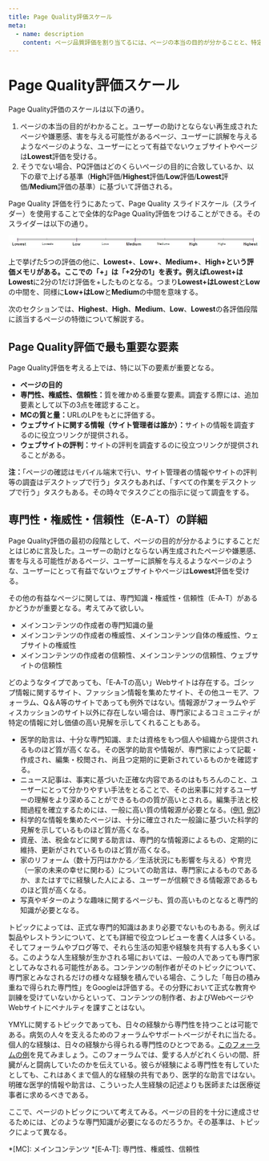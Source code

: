 ```yaml
---
title: Page Quality評価スケール
meta:
  - name: description
    content: ページ品質評価を割り当てるには、ページの本当の目的が分かることと、特定のクエリに対してページがその目的をどの程度達成しているかを理解する必要があります。
---
```


# Page Quality評価スケール

Page Quality評価のスケールは以下の通り。

1. ページの本当の目的がわかること。ユーザーの助けとならない再生成されたページや嫌悪感、害を与える可能性があるページ、ユーザーに誤解を与えるようなページのような、ユーザーにとって有益でないウェブサイトやページは**Lowest**評価を受ける。
2. そうでない場合、PQ評価はどのくらいページの目的に合致しているか、以下の章で上げる基準（**High**評価/**Highest**評価/**Low**評価/**Lowest**評価/**Medium**評価の基準）に基づいて評価される。

Page Quality 評価を行うにあたって、Page Quality スライドスケール（スライダー）を使用することで全体的なPage Quality評価をつけることができる。そのスライダーは以下の通り。

![Page Quality評価スケールの画像](../images/page-quality-rating-scale.jpg)

上で挙げた5つの評価の他に、**Lowest+**、**Low+**、**Medium+**、**High+**という評価メモリがある。ここでの「+」は「+2分の1」を表す。例えば**Lowest+**は**Lowest**に2分の1だけ評価を+したものとなる。つまり**Lowest+**は**Lowest**と**Low**の中間を、同様に**Low+**は**Low**と**Medium**の中間を意味する。

次のセクションでは、**Highest**、**High**、**Medium**、**Low**、**Lowest**の各評価段階に該当するページの特徴について解説する。

## Page Quality評価で最も重要な要素

Page Quality評価を考える上では、特に以下の要素が重要となる。

- **ページの目的**
- **専門性、権威性、信頼性：**<!-- -->質を確かめる重要な要素。調査する際には、追加要素として以下の3点を確認すること。
- **MCの質と量：**<!-- -->URLのLPをもとに評価する。
- **ウェブサイトに関する情報（サイト管理者は誰か）：**<!-- -->サイトの情報を調査するのに役立つリンクが提供される。
- **ウェブサイトの評判：**<!-- -->サイトの評判を調査するのに役立つリンクが提供されることがある。

**注：**<!-- -->「ページの確認はモバイル端末で行い、サイト管理者の情報やサイトの評判等の調査はデスクトップで行う」タスクもあれば、「すべての作業をデスクトップで行う」タスクもある。その時々でタスクごとの指示に従って調査をする。

## 専門性・権威性・信頼性（E‑A‑T）の詳細

Page Quality評価の最初の段階として、ページの目的が分かるようにすることだとはじめに言及した。ユーザーの助けとならない再生成されたページや嫌悪感、害を与える可能性があるページ、ユーザーに誤解を与えるようなページのような、ユーザーにとって有益でないウェブサイトやページは**Lowest**評価を受ける。

その他の有益なページに関しては、専門知識・権威性・信頼性（E‑A‑T）があるかどうかが重要となる。考えてみて欲しい。

- メインコンテンツの作成者の専門知識の量
- メインコンテンツの作成者の権威性、メインコンテンツ自体の権威性、ウェブサイトの権威性
- メインコンテンツの作成者の信頼性、メインコンテンツの信頼性、ウェブサイトの信頼性

どのようなタイプであっても、「E‑A‑Tの高い」Webサイトは存在する。ゴシップ情報に関するサイト、ファッション情報を集めたサイト、その他ユーモア、フォーラム、Q＆A等のサイトであっても例外ではない。情報源がフォーラムやディスカッションのサイト以外に存在しない場合は、専門家によるコミュニティが特定の情報に対し価値の高い見解を示してくれることもある。

- 医学的助言は、十分な専門知識、または資格をもつ個人や組織から提供されるものほど質が高くなる。その医学的助言や情報が、専門家によって記載・作成され、編集・校閲され、尚且つ定期的に更新されているものかを確認する。
- ニュース記事は、事実に基づいた正確な内容であるのはもちろんのこと、ユーザーにとって分かりやすい手法をとることで、その出来事に対するユーザーの理解をより深めることができるものの質が高いとされる。編集手法と校閲過程を確立するためには、一般に高い質の情報源が必要となる。([例1](https://static.googleusercontent.com/media/www.google.com/en//insidesearch/howsearchworks/assets/GG/news-editorial-policy1.jpg), [例2](https://static.googleusercontent.com/media/www.google.com/en//insidesearch/howsearchworks/assets/GG/news-editorial-policy2.jpg))
- 科学的な情報を集めたページは、十分に確立された一般論に基づいた科学的見解を示しているものほど質が高くなる。
- 資産、法、税金などに関する助言は、専門的な情報源によるもの、定期的に維持、更新がされているものほど質が高くなる。
- 家のリフォーム（数十万円はかかる／生活状況にも影響を与える）や育児（一家の未来の幸せに関わる）についての助言は、専門家によるものであるか、またはすでに経験した人による、ユーザーが信頼できる情報源であるものほど質が高くなる。
- 写真やギターのような趣味に関するページも、質の高いものとなると専門的知識が必要となる。

トピックによっては、正式な専門的知識はあまり必要でないものもある。例えば製品やレストランについて、とても詳細で役立つレビューを書く人は多くいる。そしてフォーラムやブログ等で、それら生活の知恵や経験を共有する人も多くいる。このような人生経験が生かされる場においては、一般の人であっても専門家としてみなされる可能性がある。コンテンツの制作者がそのトピックについて、専門家とみなされるだけの様々な経験を積んでいる場合、こうした「毎日の積み重ねで得られた専門性」をGoogleは評価する。その分野において正式な教育や訓練を受けていないからといって、コンテンツの制作者、およびWebページやWebサイトにペナルティを課すことはない。

YMYLに関するトピックであっても、日々の経験から専門性を持つことは可能である。病気の人々を支えるためのフォーラムやサポートページがそれに当たる。個人的な経験は、日々の経験から得られる専門性のひとつである。[このフォーラムの例](https://static.googleusercontent.com/media/www.google.com/en//insidesearch/howsearchworks/assets/GG/CancerCompass.jpg)を見てみましょう。このフォーラムでは、愛する人がどれくらいの間、肝臓がんと闘病していたのかを伝えている。彼らが経験による専門性を有していたとしても、これはあくまで個人的な経験の共有であり、医学的な助言ではない。明確な医学的情報や助言は、こういった人生経験の記述よりも医師または医療従事者に求めるべきである。

ここで、ページのトピックについて考えてみる。ページの目的を十分に達成させるためには、どのような専門知識が必要になるのだろうか。その基準は、トピックによって異なる。

*[MC]: メインコンテンツ
*[E‑A‑T]: 専門性、権威性、信頼性

